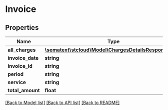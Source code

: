 # Invoice

## Properties

| Name             | Type                                                                                    | Description | Notes      |
| ---------------- | --------------------------------------------------------------------------------------- | ----------- | ---------- |
| **all_charges**  | [**\sematext\stcloud\Model\ChargesDetailsResponseDto[]**](ChargesDetailsResponseDto.md) |             | [optional] |
| **invoice_date** | **string**                                                                              |             | [optional] |
| **invoice_id**   | **string**                                                                              |             | [optional] |
| **period**       | **string**                                                                              |             | [optional] |
| **service**      | **string**                                                                              |             | [optional] |
| **total_amount** | **float**                                                                               |             | [optional] |

[[Back to Model list]](../../README.md#documentation-for-models) [[Back to API list]](../../README.md#documentation-for-api-endpoints) [[Back to README]](../../README.md)
